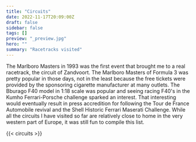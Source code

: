 ```yaml
---
title: "Circuits"
date: 2022-11-17T20:09:00Z
draft: false
sidebar: false
tags: []
preview: "_preview.jpg"
hero: ""
summary: "Racetracks visited"
---
```


The Marlboro Masters in 1993 was the first event that brought me to a real racetrack, the circuit of Zandvoort. The Marlboro Masters of Formula 3 was pretty popular in those days, not in the least because the free tickets were provided by the sponsoring cigarette manufacturer at many outlets.
The Bburago F40 model in 1:18 scale was popular and seeing racing F40's in the Kumho Ferrari-Porsche challenge sparked an interest. That interesting would eventually result in press accredition for following the Tour de France Automobile revival and the Shell Historic Ferrari Maserati Challenge.
While all the circuits I have visited so far are relatively close to home in the very western part of Europe, it was still fun to compile this list.

{{< circuits >}}